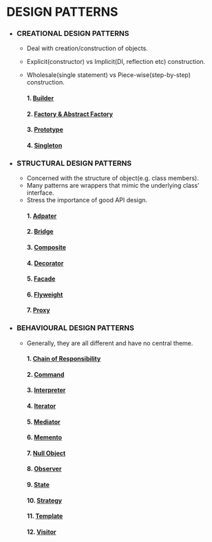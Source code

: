 # DESIGN PATTERNS

* ### CREATIONAL DESIGN PATTERNS

  - Deal with creation/construction of objects.
  - Explicit(constructor) vs Implicit(DI, reflection etc) construction.
  - Wholesale(single statement) vs Piece-wise(step-by-step) construction.
  
      #### 1. [Builder](https://github.com/Mnyu/design-patterns/blob/main/src/_01_creational/_01_builder/builder.md)
      #### 2. [Factory & Abstract Factory](https://github.com/Mnyu/design-patterns/blob/main/src/_01_creational/_02_factory_abstract_factory/factory.md)
      #### 3. [Prototype](https://github.com/Mnyu/design-patterns/blob/main/src/_01_creational/_03_prototype/prototype.md)
      #### 4. [Singleton](https://github.com/Mnyu/design-patterns/blob/main/src/_01_creational/_04_singleton/singleton.md)

* ### STRUCTURAL DESIGN PATTERNS
  
  - Concerned with the structure of object(e.g. class members).
  - Many patterns are wrappers that mimic the underlying class' interface.
  - Stress the importance of good API design.
      #### 1. [Adpater](https://github.com/Mnyu/design-patterns/blob/main/src/_02_structural/_01_adapter/adapter.md)
      #### 2. [Bridge](https://github.com/Mnyu/design-patterns/blob/main/src/_02_structural/_02_bridge/bridge.md)
      #### 3. [Composite](https://github.com/Mnyu/design-patterns/blob/main/src/_02_structural/_03_composite/composite.md)
      #### 4. [Decorator](https://github.com/Mnyu/design-patterns/blob/main/src/_02_structural/_04_decorator/decorator.md)
      #### 5. [Facade](https://github.com/Mnyu/design-patterns/blob/main/src/_02_structural/_05_facade/facade.md)
      #### 6. [Flyweight](https://github.com/Mnyu/design-patterns/blob/main/src/_02_structural/_06_flyweight/flyweight.md)
      #### 7. [Proxy](https://github.com/Mnyu/design-patterns/blob/main/src/_02_structural/_07_proxy/proxy.md)
  

* ### BEHAVIOURAL DESIGN PATTERNS

  - Generally, they are all different and have no central theme. 
    #### 1.  [Chain of Responsibility](https://github.com/Mnyu/design-patterns/blob/main/src/_03_behavioural/_01_chain_of_responsibility/chain-of-responsibility.md)
    #### 2.  [Command](https://github.com/Mnyu/design-patterns/blob/main/src/_03_behavioural/_02_command/command.md)
    #### 3.  [Interpreter](https://github.com/Mnyu/design-patterns/blob/main/src/_03_behavioural/_03_interpreter/interpreter.md)
    #### 4.  [Iterator](https://github.com/Mnyu/design-patterns/blob/main/src/_03_behavioural/_04_iterator/iterator.md)
    #### 5.  [Mediator](https://github.com/Mnyu/design-patterns/blob/main/src/_03_behavioural/_05_mediator/mediator.md)
    #### 6.  [Memento](https://github.com/Mnyu/design-patterns/blob/main/src/_03_behavioural/_06_memento/memento.md)
    #### 7.  [Null Object](https://github.com/Mnyu/design-patterns/blob/main/src/_03_behavioural/_07_null_object/null-object.md)
    #### 8.  [Observer](https://github.com/Mnyu/design-patterns/blob/main/src/_03_behavioural/_08_observer/observer.md)
    #### 9.  [State](https://github.com/Mnyu/design-patterns/blob/main/src/_03_behavioural/_09_state/state.md)
    #### 10. [Strategy](https://github.com/Mnyu/design-patterns/blob/main/src/_03_behavioural/_10_strategy/strategy.md)
    #### 11. [Template](https://github.com/Mnyu/design-patterns/blob/main/src/_03_behavioural/_11_template/template.md)
    #### 12. [Visitor](https://github.com/Mnyu/design-patterns/blob/main/src/_03_behavioural/_12_visitor/visitor.md)
  